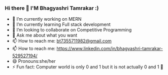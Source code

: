 ###   Hi there 👋 I'M Bhagyashri Tamrakar :)

<!--
**BST82/BST82** is a ✨ _special_ ✨ repository because its `README.md` (this file) appears on your GitHub profile.

Here are some ideas to get you started:  -->

- 🔭 I’m currently working on MERN
- 🌱 I’m currently learning Full stack development
- 👯 I’m looking to collaborate on Competitive Programming 
- 💬 Ask me about what you want 
- 📫 How to reach me: bt7355711982@gmail.com
- 📫 How to reach me: https://www.linkedin.com/in/bhagyashri-tamrakar-529527194/
- 😄 Pronouns:she/her
- ⚡ Fun fact: Computer world is only 0 and 1 but it is not actually 0 and 1 🤔


